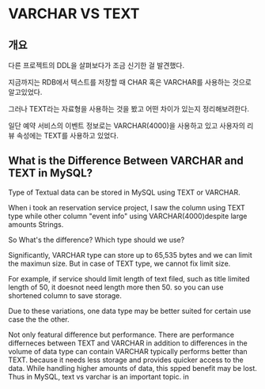 # VARCHAR VS TEXT

## 개요

다른 프로젝트의 DDL을 살펴보다가 조금 신기한 걸 발견했다.

지금까지는 RDB에서 텍스트를 저장할 때 CHAR 혹은 VARCHAR를 사용하는 것으로 알고있었다.

그러나 TEXT라는 자료형을 사용하는 것을 봤고 어떤 차이가 있는지 정리해보려한다.

일단 예약 서비스의 이벤트 정보로는 VARCHAR(4000)을 사용하고 있고 사용자의 리뷰 속성에는 TEXT를 사용하고 있었다.

## What is the Difference Between VARCHAR and TEXT in MySQL?

Type of Textual data can be stored in MySQL using TEXT or VARCHAR. 

When i took an reservation service project, I saw the column using TEXT type while other column "event info" using VARCHAR(4000)despite large amounts Strings.

So What's the difference? Which type should we use?

Significantly, VARCHAR type can store up to 65,535 bytes and we can limit the maximun size. But in case of TEXT type, we cannot fix limit size.

For example, if service should limit length of text filed, such as title limited length of 50, it doesnot need length more then 50. so you can use shortened column to save storage.

Due to these variations, one data type may be better suited for certain use case the the other.

Not only featural difference but performance. There are performance differneces between TEXT and VARCHAR in addition to differences in the volume of data type can contain VARCHAR typically performs better than TEXT. because it needs less storage and provides quicker access to the data.
While handling higher amounts of data, this spped benefit may be lost. Thus in MySQL, text vs varchar is an important topic. in






